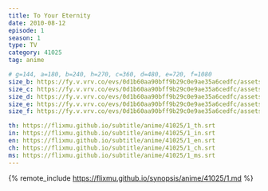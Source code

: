 ```yaml
---
title: To Your Eternity
date: 2010-08-12
episode: 1
season: 1
type: TV
category: 41025
tag: anime

# g=144, a=180, b=240, h=270, c=360, d=480, e=720, f=1080
size_b: https://fy.v.vrv.co/evs/0d1b60aa90bff9b29c0e9ae35a6cedfc/assets/b9c8b30049be551832af4976a670356a_4029674.mp4
size_c: https://fy.v.vrv.co/evs/0d1b60aa90bff9b29c0e9ae35a6cedfc/assets/b9c8b30049be551832af4976a670356a_4029673.mp4
size_d: https://fy.v.vrv.co/evs/0d1b60aa90bff9b29c0e9ae35a6cedfc/assets/b9c8b30049be551832af4976a670356a_4029675.mp4
size_e: https://fy.v.vrv.co/evs/0d1b60aa90bff9b29c0e9ae35a6cedfc/assets/b9c8b30049be551832af4976a670356a_4029676.mp4
size_f: https://fy.v.vrv.co/evs/0d1b60aa90bff9b29c0e9ae35a6cedfc/assets/b9c8b30049be551832af4976a670356a_4029677.mp4

th: https://flixmu.github.io/subtitle/anime/41025/1_th.srt
in: https://flixmu.github.io/subtitle/anime/41025/1_in.srt
en: https://flixmu.github.io/subtitle/anime/41025/1_en.srt
ch: https://flixmu.github.io/subtitle/anime/41025/1_ch.srt
ms: https://flixmu.github.io/subtitle/anime/41025/1_ms.srt
---
```

{% remote_include https://flixmu.github.io/synopsis/anime/41025/1.md %}
